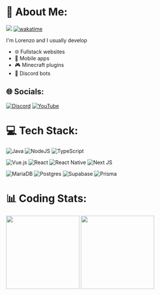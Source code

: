 # 💫 About Me:
![](https://komarev.com/ghpvc/?username=Lorenzo0111) [![wakatime](https://wakatime.com/badge/user/9839bef7-5c8c-4e91-a766-88bb9e8c3e1e.svg)](https://wakatime.com/@Lorenzo0111)

I'm Lorenzo and I usually develop 
- 🌐 Fullstack websites
- 📱 Mobile apps
- 🎮 Minecraft plugins
- 🤖 Discord bots

## 🌐 Socials:
[![Discord](https://img.shields.io/badge/Discord-%237289DA.svg?logo=discord&logoColor=white)](https://discord.gg/HT47UQXBqG) [![YouTube](https://img.shields.io/badge/YouTube-%23FF0000.svg?logo=YouTube&logoColor=white)](https://youtube.com/@lorenzo0111) 

# 💻 Tech Stack:
![Java](https://img.shields.io/badge/java-%23ED8B00.svg?style=for-the-badge&logo=openjdk&logoColor=white) ![NodeJS](https://img.shields.io/badge/node.js-6DA55F?style=for-the-badge&logo=node.js&logoColor=white) ![TypeScript](https://img.shields.io/badge/typescript-%23007ACC.svg?style=for-the-badge&logo=typescript&logoColor=white) 

![Vue.js](https://img.shields.io/badge/vue.js-%2335495e.svg?style=for-the-badge&logo=vuedotjs&logoColor=%234FC08D) ![React](https://img.shields.io/badge/react-%2320232a.svg?style=for-the-badge&logo=react&logoColor=%2361DAFB) ![React Native](https://img.shields.io/badge/react_native-%2320232a.svg?style=for-the-badge&logo=react&logoColor=%2361DAFB) ![Next JS](https://img.shields.io/badge/Next-black?style=for-the-badge&logo=next.js&logoColor=white)  

![MariaDB](https://img.shields.io/badge/MariaDB-003545?style=for-the-badge&logo=mariadb&logoColor=white) ![Postgres](https://img.shields.io/badge/postgres-%23316192.svg?style=for-the-badge&logo=postgresql&logoColor=white) ![Supabase](https://img.shields.io/badge/Supabase-3ECF8E?style=for-the-badge&logo=supabase&logoColor=white) ![Prisma](https://img.shields.io/badge/Prisma-3982CE?style=for-the-badge&logo=Prisma&logoColor=white)
# 📊 Coding Stats:

<img height=200 align="center" src="https://github-readme-stats-lorenzo0111.vercel.app/api?username=Lorenzo0111&theme=vue-dark&hide_border=true&include_all_commits=true&count_private=true" /> <img height=200 align="center" src="https://github-readme-stats-lorenzo0111.vercel.app/api/top-langs/?username=Lorenzo0111&theme=vue-dark&hide_border=true&include_all_commits=true&count_private=true&layout=compact&card_width=320" />

